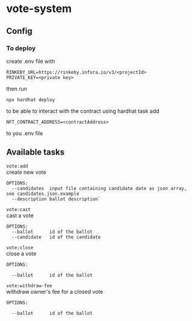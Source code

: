 # vote-system

## Config

### To deploy
create .env file with
```
RINKEBY_URL=https://rinkeby.infura.io/v3/<projectId>
PRIVATE_KEY=<private key>
```
then run
```
npx hardhat deploy
```
to be able to interact with the contract using hardhat task add 
```
NFT_CONTRACT_ADDRESS=<contractAddress>
```
to you .env file

## Available tasks
`vote:add`              
create new vote
```
OPTIONS:
  --candidates  input file containing candidate date as json array, see candidates.json.example
  --description ballot description`
```

`vote:cast`             
cast a vote
```
OPTIONS:
  --ballot      id of the ballot
  --candidate   id of the candidate
```

`vote:close`            
close a vote
```
OPTIONS:

  --ballot      id of the ballot
```

`vote:withdraw-fee`     
withdraw owner's fee for a closed vote
```
OPTIONS:

  --ballot      id of the ballot
```